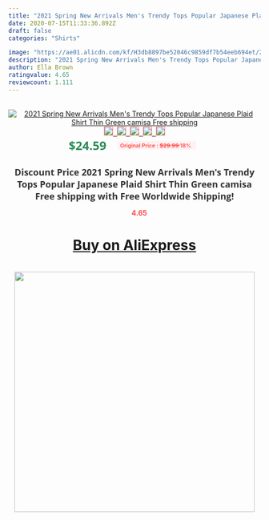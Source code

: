 ```yaml
---
title: "2021 Spring New Arrivals Men's Trendy Tops Popular Japanese Plaid Shirt Thin Green camisa Free shipping"
date: 2020-07-15T11:33:36.892Z
draft: false
categories: "Shirts"

image: "https://ae01.alicdn.com/kf/H3db8897be52046c9859df7b54eeb694et/2021-Spring-New-Arrivals-Men-s-Trendy-Tops-Popular-Japanese-Plaid-Shirt-Thin-Green-camisa-Free.jpg"
description: "2021 Spring New Arrivals Men's Trendy Tops Popular Japanese Plaid Shirt Thin Green camisa Free shipping"
author: Ella Brown
ratingvalue: 4.65
reviewcount: 1.111
---
```

<br>
<div style="text-align: center;">
<a href="https://s.click.aliexpress.com/e/_AmI0FF" target="_blank" rel="nofollow noopener noreferrer"><img alt="2021 Spring New Arrivals Men's Trendy Tops Popular Japanese Plaid Shirt Thin Green camisa Free shipping" class="magnifier-image" src="https://ae01.alicdn.com/kf/H3db8897be52046c9859df7b54eeb694et/2021-Spring-New-Arrivals-Men-s-Trendy-Tops-Popular-Japanese-Plaid-Shirt-Thin-Green-camisa-Free.jpg_640x640.jpg">
<br>
<img style="border:1px solid salmon" src="https://ae01.alicdn.com/kf/H3db8897be52046c9859df7b54eeb694et/2021-Spring-New-Arrivals-Men-s-Trendy-Tops-Popular-Japanese-Plaid-Shirt-Thin-Green-camisa-Free.jpg_120x120.jpg">&nbsp;&nbsp;<img style="border:1px solid salmon" src="https://ae01.alicdn.com/kf/Haf34ced8906648048299a8202499830bp/2021-Spring-New-Arrivals-Men-s-Trendy-Tops-Popular-Japanese-Plaid-Shirt-Thin-Green-camisa-Free.jpg_120x120.jpg">&nbsp;&nbsp;<img style="border:1px solid salmon" src="https://ae01.alicdn.com/kf/Hb91d1b3236ab4d95a05b49d1bd3f1fa08/2021-Spring-New-Arrivals-Men-s-Trendy-Tops-Popular-Japanese-Plaid-Shirt-Thin-Green-camisa-Free.jpg_120x120.jpg">&nbsp;&nbsp;<img style="border:1px solid salmon" src="https://ae01.alicdn.com/kf/H37cecda4daab4418b63bcf5e51e381cdZ/2021-Spring-New-Arrivals-Men-s-Trendy-Tops-Popular-Japanese-Plaid-Shirt-Thin-Green-camisa-Free.jpg_120x120.jpg">&nbsp;&nbsp;<img style="border:1px solid salmon" src="https://ae01.alicdn.com/kf/H253cba8d70b244a589cf416c07aaee0dA/2021-Spring-New-Arrivals-Men-s-Trendy-Tops-Popular-Japanese-Plaid-Shirt-Thin-Green-camisa-Free.jpg_120x120.jpg"></a></div><br0>
<div style="text-align: center;"><span style="background-color: white; border: 0px; box-sizing: border-box; color: seagreen; display: inline-block; font-family: &quot;open sans&quot; , &quot;arial&quot; , &quot;helvetica&quot; , sans-serif , &quot;heiti&quot;; font-size: 24px; font-stretch: inherit; font-weight: 700; line-height: inherit; margin: 0px 10px 0px 0px; padding: 0px; vertical-align: middle;">$24.59 </span>
<span style="background: rgb(255 , 241 , 241); border-radius: 3px; border: 0px; box-sizing: border-box; color: #ff4747; display: inline-block; font-family: inherit; font-size: 12px; font-stretch: inherit; font-style: inherit; font-variant: inherit; font-weight: 600; line-height: inherit; margin: 0px; padding: 2px 5px; transform: scale(0.9); vertical-align: middle;">Original Price : <b style="text-decoration: line-through;">$29.99 </b> 18%&nbsp;&nbsp;</span></div>
<h1 style="color: #333333; display: inline-block; font-family: &quot;open sans&quot; , &quot;arial&quot; , &quot;helvetica&quot; , sans-serif , &quot;heiti&quot;; font-size: 18px; font-stretch: inherit; font-weight: 700; text-align: center;">Discount Price 2021 Spring New Arrivals Men's Trendy Tops Popular Japanese Plaid Shirt Thin Green camisa Free shipping with Free Worldwide Shipping!</h1>
<div style="color: #ff4747; text-align: center;">
<img src="https://4.bp.blogspot.com/-M0ZcTcb-5uY/XleCXlxnR4I/AAAAAAAAAEc/OrjgMkXV1oMQFaCRZj5HQwOCBcu3w1FegCPcBGAYYCw/s1600/star.png" style="height: 15px;">&nbsp;<b>4.65</b></div>
<div class="button_cont" align="center"><a class="buynow_a" href="https://s.click.aliexpress.com/e/_AmI0FF" target="_blank" rel="nofollow noopener noreferrer"><H1>Buy on AliExpress</H1></a></div><br>
<div class="separator" style="clear: both; text-align: center;">
<img src="https://lh3.googleusercontent.com/-pTy5HemUv9M/XlePHvY0dAI/AAAAAAAAAE4/0nX5iRUoIWY8eMW9Dpxeirr157OZliDIgCLcBGAsYHQ/s1600/badge.gif" width="480">
</div>
